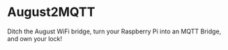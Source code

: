 # August2MQTT
Ditch the August WiFi bridge, turn your Raspberry Pi into an MQTT Bridge, and own your lock!
